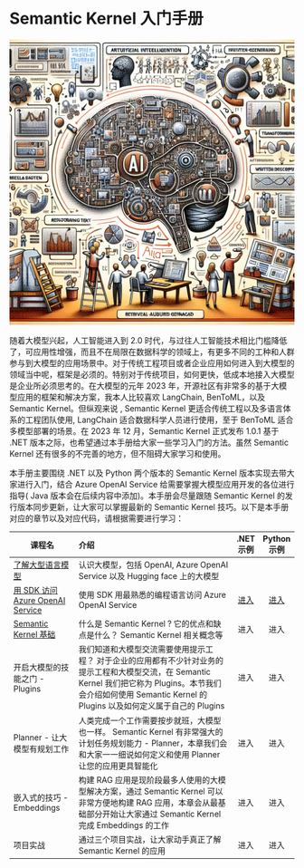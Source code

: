 # Semantic Kernel 入门手册


![cover](imgs/cover.png)

随着大模型兴起，人工智能进入到 2.0 时代，与过往人工智能技术相比门槛降低了，可应用性增强，而且不在局限在数据科学的领域上，有更多不同的工种和人群参与到大模型的应用场景中。对于传统工程项目或者企业应用如何进入到大模型的领域当中呢，框架是必须的。特别对于传统项目，如何更快，低成本地接入大模型是企业所必须思考的。在大模型的元年 2023 年，开源社区有非常多的基于大模型应用的框架和解决方案，我本人比较喜欢 LangChain, BenToML，以及 Semantic Kernel。但纵观来说 , Semantic Kernel 更适合传统工程以及多语言体系的工程团队使用, LangChain 适合数据科学人员进行使用，至于 BenToML 适合多模型部署的场景。在 2023 年 12 月，Semantic Kernel 正式发布 1.0.1 基于 .NET 版本之际，也希望通过本手册给大家一些学习入门的方法。虽然 Semantic Kernel 还有很多的不完善的地方，但不阻碍大家学习和使用。

本手册主要围绕 .NET 以及 Python 两个版本的 Semantic Kernel 版本实现去带大家进行入门，结合 Azure OpenAI Service 给需要掌握大模型应用开发的各位进行指导( Java 版本会在后续内容中添加)。本手册会尽量跟随 Semantic Kernel 的发行版本同步更新，让大家可以掌握最新的 Semantic Kernel 技巧。以下是本手册对应的章节以及对应代码，请根据需要进行学习：



| 课程名   | 介绍   |      <center>.NET<br/>示例</center>      |  <center>Python<br/>示例</center>   |
|----------|:----------|:-------------:|------:|
| [了解大型语言模型](./docs/cn/00.IntroduceLLM.md) | 认识大模型，包括 OpenAI, Azure OpenAI Service 以及 Hugging face 上的大模型 |  |  |
| [用 SDK 访问 Azure OpenAI Service](./docs/cn/01.UsingAzureOpenAIServiceWithSDK.md)  | 使用 SDK 用最熟悉的编程语言访问 Azure OpenAI Service  | <center>[进入](https://github.com/kinfey/SemanticKernelCookBook/blob/main/notebooks/dotNET/01/dotNETSDKAOAIDemo.ipynb)</center> | <center>[进入](https://github.com/kinfey/SemanticKernelCookBook/blob/main/notebooks/python/01/PythonSDKAOAIDemo.ipynb)</center> |
| [Semantic Kernel 基础](/docs/cn/02.IntroduceSemanticKernel.md) | 什么是 Semantic Kernel ? 它的优点和缺点是什么？ Semantic Kernel 相关概念等  | <center>进入</center> | <center>进入</center> |
| 开启大模型的技能之门 - Plugins  |  我们知道和大模型交流需要使用提示工程？ 对于企业的应用都有不少针对业务的提示工程和大模型交流，在 Semantic Kernel 我们把它称为 Plugins。本节我们会介绍如何使用 Semantic Kernel 的 Plugins 以及如何定义属于自己的 Plugins   |  <center>进入</center>   |   <center>进入</center> |
| Planner - 让大模型有规划工作 | 人类完成一个工作需要按步就班，大模型也一样。 Semantic Kernel 有非常强大的计划任务规划能力 - Planner，本章我们会和大家一一细说如何定义和使用 Planner 让您的应用更具智能化 | <center>进入</center> |    <center>进入</center> |
| 嵌入式的技巧 - Embeddings  |  构建 RAG 应用是现阶段最多人使用的大模型解决方案，通过 Semantic Kernel 可以非常方便地构建 RAG 应用，本章会从最基础部分开始让大家通过 Semantic Kernel 完成 Embeddings 的工作 | <center>进入</center>   |  <center>进入</center> |
| 项目实战 | 通过三个项目实战，让大家动手真正了解 Semantic Kernel 的应用  | <center>进入</center> | <center>进入</center> |





